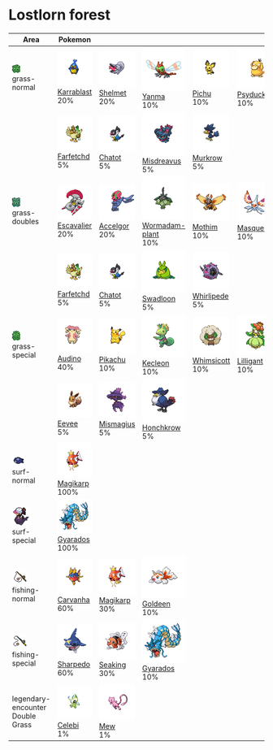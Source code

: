 # Lostlorn forest

| Area                                                                             | Pokemon                                                                                            | &nbsp;                                                                                          | &nbsp;                                                                                                     | &nbsp;                                                                                             | &nbsp;                                                                                             | &nbsp;                                                                                       |
| -------------------------------------------------------------------------------- | -------------------------------------------------------------------------------------------------- | ----------------------------------------------------------------------------------------------- | ---------------------------------------------------------------------------------------------------------- | -------------------------------------------------------------------------------------------------- | -------------------------------------------------------------------------------------------------- | -------------------------------------------------------------------------------------------- |
| ![grass-normal](../../img/items/grass-normal.png)<br/>grass-normal<br/>          | ![karrablast](../../img/pokemon/588.png) <br/>[Karrablast](/blaze-black-wiki/pokemon/588) <br/>20% | ![shelmet](../../img/pokemon/616.png) <br/>[Shelmet](/blaze-black-wiki/pokemon/616) <br/>20%    | ![yanma](../../img/pokemon/193.png) <br/>[Yanma](/blaze-black-wiki/pokemon/193) <br/>10%                   | ![pichu](../../img/pokemon/172.png) <br/>[Pichu](/blaze-black-wiki/pokemon/172) <br/>10%           | ![psyduck](../../img/pokemon/054.png) <br/>[Psyduck](/blaze-black-wiki/pokemon/054) <br/>10%       | ![surskit](../../img/pokemon/283.png) <br/>[Surskit](/blaze-black-wiki/pokemon/283) <br/>10% |
|                                                                                  | ![farfetchd](../../img/pokemon/083.png) <br/>[Farfetchd](/blaze-black-wiki/pokemon/083) <br/>5%    | ![chatot](../../img/pokemon/441.png) <br/>[Chatot](/blaze-black-wiki/pokemon/441) <br/>5%       | ![misdreavus](../../img/pokemon/200.png) <br/>[Misdreavus](/blaze-black-wiki/pokemon/200) <br/>5%          | ![murkrow](../../img/pokemon/198.png) <br/>[Murkrow](/blaze-black-wiki/pokemon/198) <br/>5%        |
| ![grass-doubles](../../img/items/grass-doubles.png)<br/>grass-doubles<br/>       | ![escavalier](../../img/pokemon/589.png) <br/>[Escavalier](/blaze-black-wiki/pokemon/589) <br/>20% | ![accelgor](../../img/pokemon/617.png) <br/>[Accelgor](/blaze-black-wiki/pokemon/617) <br/>20%  | ![wormadam-plant](../../img/pokemon/413.png) <br/>[Wormadam-plant](/blaze-black-wiki/pokemon/413) <br/>10% | ![mothim](../../img/pokemon/414.png) <br/>[Mothim](/blaze-black-wiki/pokemon/414) <br/>10%         | ![masquerain](../../img/pokemon/284.png) <br/>[Masquerain](/blaze-black-wiki/pokemon/284) <br/>10% | ![golduck](../../img/pokemon/055.png) <br/>[Golduck](/blaze-black-wiki/pokemon/055) <br/>10% |
|                                                                                  | ![farfetchd](../../img/pokemon/083.png) <br/>[Farfetchd](/blaze-black-wiki/pokemon/083) <br/>5%    | ![chatot](../../img/pokemon/441.png) <br/>[Chatot](/blaze-black-wiki/pokemon/441) <br/>5%       | ![swadloon](../../img/pokemon/541.png) <br/>[Swadloon](/blaze-black-wiki/pokemon/541) <br/>5%              | ![whirlipede](../../img/pokemon/544.png) <br/>[Whirlipede](/blaze-black-wiki/pokemon/544) <br/>5%  |
| ![grass-special](../../img/items/grass-special.png)<br/>grass-special<br/>       | ![audino](../../img/pokemon/531.png) <br/>[Audino](/blaze-black-wiki/pokemon/531) <br/>40%         | ![pikachu](../../img/pokemon/025.png) <br/>[Pikachu](/blaze-black-wiki/pokemon/025) <br/>10%    | ![kecleon](../../img/pokemon/352.png) <br/>[Kecleon](/blaze-black-wiki/pokemon/352) <br/>10%               | ![whimsicott](../../img/pokemon/547.png) <br/>[Whimsicott](/blaze-black-wiki/pokemon/547) <br/>10% | ![lilligant](../../img/pokemon/549.png) <br/>[Lilligant](/blaze-black-wiki/pokemon/549) <br/>10%   | ![zorua](../../img/pokemon/570.png) <br/>[Zorua](/blaze-black-wiki/pokemon/570) <br/>5%      |
|                                                                                  | ![eevee](../../img/pokemon/133.png) <br/>[Eevee](/blaze-black-wiki/pokemon/133) <br/>5%            | ![mismagius](../../img/pokemon/429.png) <br/>[Mismagius](/blaze-black-wiki/pokemon/429) <br/>5% | ![honchkrow](../../img/pokemon/430.png) <br/>[Honchkrow](/blaze-black-wiki/pokemon/430) <br/>5%            |
| ![surf-normal](../../img/items/surf-normal.png)<br/>surf-normal<br/>             | ![magikarp](../../img/pokemon/129.png) <br/>[Magikarp](/blaze-black-wiki/pokemon/129) <br/>100%    |
| ![surf-special](../../img/items/surf-special.png)<br/>surf-special<br/>          | ![gyarados](../../img/pokemon/130.png) <br/>[Gyarados](/blaze-black-wiki/pokemon/130) <br/>100%    |
| ![fishing-normal](../../img/items/fishing-normal.png)<br/>fishing-normal<br/>    | ![carvanha](../../img/pokemon/318.png) <br/>[Carvanha](/blaze-black-wiki/pokemon/318) <br/>60%     | ![magikarp](../../img/pokemon/129.png) <br/>[Magikarp](/blaze-black-wiki/pokemon/129) <br/>30%  | ![goldeen](../../img/pokemon/118.png) <br/>[Goldeen](/blaze-black-wiki/pokemon/118) <br/>10%               |
| ![fishing-special](../../img/items/fishing-special.png)<br/>fishing-special<br/> | ![sharpedo](../../img/pokemon/319.png) <br/>[Sharpedo](/blaze-black-wiki/pokemon/319) <br/>60%     | ![seaking](../../img/pokemon/119.png) <br/>[Seaking](/blaze-black-wiki/pokemon/119) <br/>30%    | ![gyarados](../../img/pokemon/130.png) <br/>[Gyarados](/blaze-black-wiki/pokemon/130) <br/>10%             |
| legendary-encounter Double Grass<br/>                                            | ![celebi](../../img/pokemon/251.png) <br/>[Celebi](/blaze-black-wiki/pokemon/251) <br/>1%          | ![mew](../../img/pokemon/151.png) <br/>[Mew](/blaze-black-wiki/pokemon/151) <br/>1%             |